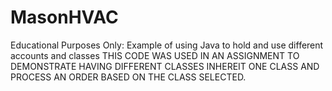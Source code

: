 # MasonHVAC
Educational Purposes Only:  Example of using Java to hold and use different accounts and classes
THIS CODE WAS USED IN AN ASSIGNMENT TO DEMONSTRATE HAVING DIFFERENT CLASSES INHEREIT ONE CLASS AND PROCESS AN ORDER BASED ON THE CLASS SELECTED.
